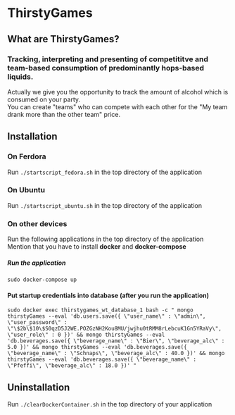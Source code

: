 # ThirstyGames

## What are ThirstyGames?

### Tracking, interpreting and presenting of competititve and team-based consumption of predominantly hops-based liquids.

Actually we give you the opportunity to track the amount of alcohol which is consumed on your party.  
You can create "teams" who can compete with each other for the "My team drank more than the other team" price.

## Installation

### On Ferdora

Run `./startscript_fedora.sh` in the top directory of the application

### On Ubuntu

Run `./startscript_ubuntu.sh` in the top directory of the application

### On other devices

Run the following applications in the top directory of the application  
Mention that you have to install **docker** and **docker-compose**

##### Run the application

`sudo docker-compose up`

#### Put startup credentials into database (after you run the application)

`sudo docker exec thirstygames_wt_database_1 bash -c "
        mongo thirstyGames --eval 'db.users.save({ \"user_name\" : \"admin\", \"user_password\" : \"\$2b\$10\$S0qzD5J2WE.POZGzNH2Kou8MU/jwjhu0tRMM8rLebcuK1Gn5YRaVy\", \"user_role\" : 0 })' &&
        mongo thirstyGames --eval 'db.beverages.save({ \"beverage_name\" : \"Bier\", \"beverage_alc\" : 5.0 })' &&
        mongo thirstyGames --eval 'db.beverages.save({ \"beverage_name\" : \"Schnaps\", \"beverage_alc\" : 40.0 })' &&
        mongo thirstyGames --eval 'db.beverages.save({ \"beverage_name\" : \"Pfeffi\", \"beverage_alc\" : 18.0 })'
        "`
        
## Uninstallation

Run `./clearDockerContainer.sh` in the top directory of your application